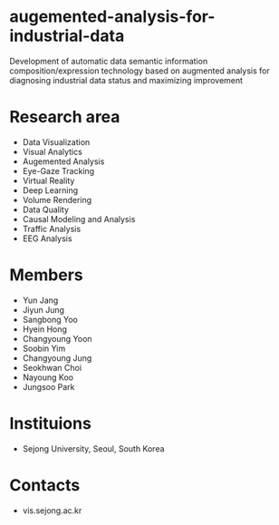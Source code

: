 # augemented-analysis-for-industrial-data
Development of automatic data semantic information composition/expression technology based on augmented analysis for diagnosing industrial data status and maximizing improvement

# Research area
- Data Visualization
- Visual Analytics
- Augemented Analysis
- Eye-Gaze Tracking
- Virtual Reality
- Deep Learning
- Volume Rendering
- Data Quality
- Causal Modeling and Analysis
- Traffic Analysis
- EEG Analysis

# Members
- Yun Jang
- Jiyun Jung
- Sangbong Yoo
- Hyein Hong
- Changyoung Yoon
- Soobin Yim
- Changyoung Jung
- Seokhwan Choi
- Nayoung Koo
- Jungsoo Park

# Instituions
- Sejong University, Seoul, South Korea

# Contacts
- vis.sejong.ac.kr
